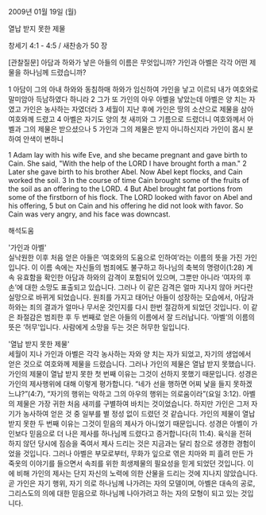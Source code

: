 2009년 01월 19일 (월)

열납 받지 못한 제물



창세기 4:1 - 4:5 / 새찬송가 50 장


[관찰질문]
아담과 하와가 낳은 아들의 이름은 무엇입니까?
가인과 아벨은 각각 어떤 제물을 하나님께 드렸습니까?

1 아담이 그의 아내 하와와 동침하매 하와가 임신하여 가인을 낳고 이르되 내가 여호와로 말미암아 득남하였다 하니라 
2 그가 또 가인의 아우 아벨을 낳았는데 아벨은 양 치는 자였고 가인은 농사하는 자였더라 
3 세월이 지난 후에 가인은 땅의 소산으로 제물을 삼아 여호와께 드렸고 
4 아벨은 자기도 양의 첫 새끼와 그 기름으로 드렸더니 여호와께서 아벨과 그의 제물은 받으셨으나 
5 가인과 그의 제물은 받지 아니하신지라 가인이 몹시 분하여 안색이 변하니  

1 Adam lay with his wife Eve, and she became pregnant and gave birth to Cain. She said, "With the help of the LORD I have brought forth a man." 
2 Later she gave birth to his brother Abel. Now Abel kept flocks, and Cain worked the soil. 
3 In the course of time Cain brought some of the fruits of the soil as an offering to the LORD. 
4 But Abel brought fat portions from some of the firstborn of his flock. The LORD looked with favor on Abel and his offering, 
5 but on Cain and his offering he did not look with favor. So Cain was very angry, and his face was downcast.

해석도움





'가인과 아벨'  
실낙원한 이후 처음 얻은 아들은 ‘여호와의 도움으로 인하여’라는 이름의 뜻을 가진 가인입니다. 이 이름 속에는 자신들의 범죄에도 불구하고 하나님의 축복의 명령이(1:28) 계속 유효함을 확인한 아담과 하와의 감격이 포함되어 있으며, 그뿐만 아니라 ‘여자의 후손’에 대한 소망도 표출되고 있습니다. 그러나 이 같은 감격은 얼마 지나지 않아 커다란 실망으로 바뀌게 되었습니다. 원죄를 가지고 태어난 아들이 성장하는 모습에서, 아담과 하와는 죄의 결과가 얼마나 무서운 것인지를 다시 한번 절감하게 되었던 것입니다. 이 같은 좌절감은 범죄한 후 두 번째로 얻은 아들의 이름에서 잘 드러납니다. ‘아벨’의 이름의 뜻은 ‘허무’입니다. 사람에게 소망을 두는 것은 허무한 일입니다.       

'열납 받지 못한 제물'  
세월이 지나 가인과 아벨은 각각 농사하는 자와 양 치는 자가 되었고, 자기의 생업에서 얻은 것으로 여호와께 제물을 드렸습니다. 그러나 가인의 제물은 열납 받지 못했습니다. 가인의 제물이 열납 받지 못한 첫 번째 이유는 그것이 선하지 못했기 때문입니다. 성경은 가인의 제사행위에 대해 이렇게 평가합니다. “네가 선을 행하면 어찌 낯을 들지 못하겠느냐?”(4:7), “자기의 행위는 악하고 그의 아우의 행위는 의로움이라”(요일 3:12). 아벨의 제물은 가장 귀한 처음 새끼를 구별하여 바치는 것이었습니다. 하지만 가인은 그저 자기가 농사하여 얻은 것 중 일부를 별 정성 없이 드렸던 것 같습니다. 가인의 제물이 열납 받지 못한 두 번째 이유는 그것이 믿음의 제사가 아니었기 때문입니다. 성경은 아벨이 가인보다 믿음으로 더 나은 제사를 하나님께 드렸다고 증거합니다(히 11:4). 육식을 전혀 하지 않던 당시에 짐승을 죽여서 제사 드리는 것은 지금과는 달리 참으로 생경한 경험이었을 것입니다. 그러나 아벨은 부모로부터, 무화가 잎으로 엮은 치마와 피 흘려 만든 가죽옷의 이야기를 들으면서 속죄를 위한 희생제물의 필요성을 믿게 되었던 것입니다. 이에 비해 가인의 제사는 단지 자신의 노력에 의한 산물을 드리는 것에 지나지 않았습니다. 곧 가인은 자기 행위, 자기 의로 하나님께 나가려는 자의 모델이며, 아벨은 대속의 공로, 그리스도의 의에 대한 믿음으로 하나님께 나아가려고 하는 자의 모형이 되고 있는 것입니다.